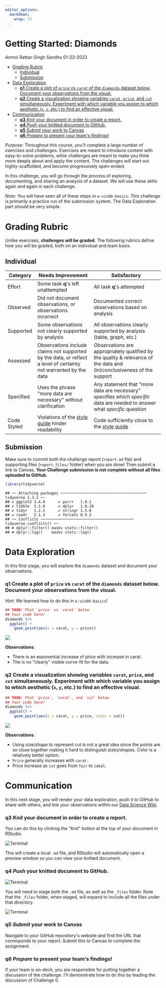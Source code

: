 ```yaml
---
editor_options:
  markdown:
    wrap: 72
---
```


# Getting Started: Diamonds

Anmol Rattan Singh Sandhu 01-22-2023

-   <a href="#grading-rubric" id="toc-grading-rubric">Grading Rubric</a>
    -   <a href="#individual" id="toc-individual">Individual</a>
    -   <a href="#submission" id="toc-submission">Submission</a>
-   <a href="#data-exploration" id="toc-data-exploration">Data
    Exploration</a>
    -   <a
        href="#q1-create-a-plot-of-price-vs-carat-of-the-diamonds-dataset-below-document-your-observations-from-the-visual"
        id="toc-q1-create-a-plot-of-price-vs-carat-of-the-diamonds-dataset-below-document-your-observations-from-the-visual"><strong>q1</strong>
        Create a plot of <code>price</code> vs <code>carat</code> of the
        <code>diamonds</code> dataset below. Document your observations
        from the visual.</a>
    -   <a
        href="#q2-create-a-visualization-showing-variables-carat-price-and-cut-simultaneously-experiment-with-which-variable-you-assign-to-which-aesthetic-x-y-etc-to-find-an-effective-visual"
        id="toc-q2-create-a-visualization-showing-variables-carat-price-and-cut-simultaneously-experiment-with-which-variable-you-assign-to-which-aesthetic-x-y-etc-to-find-an-effective-visual"><strong>q2</strong>
        Create a visualization showing variables <code>carat</code>,
        <code>price</code>, and <code>cut</code> simultaneously.
        Experiment with which variable you assign to which aesthetic
        (<code>x</code>, <code>y</code>, etc.) to find an effective
        visual.</a>
-   <a href="#communication" id="toc-communication">Communication</a>
    -   <a href="#q3-knit-your-document-in-order-to-create-a-report"
        id="toc-q3-knit-your-document-in-order-to-create-a-report"><strong>q3</strong>
        <em>Knit</em> your document in order to create a report.</a>
    -   <a href="#q4-push-your-knitted-document-to-github"
        id="toc-q4-push-your-knitted-document-to-github"><strong>q4</strong>
        <em>Push</em> your knitted document to GitHub.</a>
    -   <a href="#q5-submit-your-work-to-canvas"
        id="toc-q5-submit-your-work-to-canvas"><strong>q5</strong>
        <em>Submit</em> your work to Canvas</a>
    -   <a href="#q6-prepare-to-present-your-teams-findings"
        id="toc-q6-prepare-to-present-your-teams-findings"><strong>q6</strong>
        <em>Prepare</em> to present your team's findings!</a>

*Purpose*: Throughout this course, you'll complete a large number of
*exercises* and *challenges*. Exercises are meant to introduce content
with easy-to-solve problems, while challenges are meant to make you
think more deeply about and apply the content. The challenges will start
out highly-scaffolded, and become progressively open-ended.

In this challenge, you will go through the process of exploring,
documenting, and sharing an analysis of a dataset. We will use these
skills again and again in each challenge.

*Note*: You will have seen all of these steps in `e-vis00-basics`. This
challenge is *primarily* a practice run of the submission system. The
Data Exploration part should be very simple.

<!-- include-rubric -->

# Grading Rubric

<!-- -------------------------------------------------- -->

Unlike exercises, **challenges will be graded**. The following rubrics
define how you will be graded, both on an individual and team basis.

## Individual

<!-- ------------------------- -->

| Category    | Needs Improvement                                                                                                | Satisfactory                                                                                                               |
|--------------|----------------------------|-------------------------------|
| Effort      | Some task **q**'s left unattempted                                                                               | All task **q**'s attempted                                                                                                 |
| Observed    | Did not document observations, or observations incorrect                                                         | Documented correct observations based on analysis                                                                          |
| Supported   | Some observations not clearly supported by analysis                                                              | All observations clearly supported by analysis (table, graph, etc.)                                                        |
| Assessed    | Observations include claims not supported by the data, or reflect a level of certainty not warranted by the data | Observations are appropriately qualified by the quality & relevance of the data and (in)conclusiveness of the support      |
| Specified   | Uses the phrase "more data are necessary" without clarification                                                  | Any statement that "more data are necessary" specifies which *specific* data are needed to answer what *specific* question |
| Code Styled | Violations of the [style guide](https://style.tidyverse.org/) hinder readability                                 | Code sufficiently close to the [style guide](https://style.tidyverse.org/)                                                 |

## Submission

<!-- ------------------------- -->

Make sure to commit both the challenge report (`report.md` file) and
supporting files (`report_files/` folder) when you are done! Then submit
a link to Canvas. **Your Challenge submission is not complete without
all files uploaded to GitHub.**

``` r
library(tidyverse)
```

    ## ── Attaching packages ─────────────────────────────────────── tidyverse 1.3.2 ──
    ## ✔ ggplot2 3.4.0      ✔ purrr   1.0.1 
    ## ✔ tibble  3.1.8      ✔ dplyr   1.0.10
    ## ✔ tidyr   1.2.1      ✔ stringr 1.5.0 
    ## ✔ readr   2.1.3      ✔ forcats 0.5.2 
    ## ── Conflicts ────────────────────────────────────────── tidyverse_conflicts() ──
    ## ✖ dplyr::filter() masks stats::filter()
    ## ✖ dplyr::lag()    masks stats::lag()

# Data Exploration

<!-- -------------------------------------------------- -->

In this first stage, you will explore the `diamonds` dataset and
document your observations.

### **q1** Create a plot of `price` vs `carat` of the `diamonds` dataset below. Document your observations from the visual.

*Hint*: We learned how to do this in `e-vis00-basics`!

``` r
## TASK: Plot `price` vs `carat` below
## Your code here!
diamonds %>% 
  ggplot() +
    geom_point(aes(x = carat, y = price))
```

![](c00-diamonds-assignment_files/figure-gfm/q1-task-1.png)<!-- -->

**Observations**:

-   There is an exponential increase of price with increase in carat.
-   The is no "clearly" visible curve-fit for the data.

### **q2** Create a visualization showing variables `carat`, `price`, and `cut` simultaneously. Experiment with which variable you assign to which aesthetic (`x`, `y`, etc.) to find an effective visual.

``` r
## TASK: Plot `price`, `carat`, and `cut` below
## Your code here!
diamonds %>% 
  ggplot() +
    geom_point(aes(x = carat, y = price, color = cut))
```

![](c00-diamonds-assignment_files/figure-gfm/q2-task-1.png)<!-- -->

**Observations**:

-   Using size/shape to represent cut is not a great idea since the
    points are so close together making it hard to distinguish
    sizes/shapes. Color is a relatively better option.
-   `Price` generally increases with `carat.`
-   Price increase as `cut` goes from `fair` to `ideal`.

# Communication

<!-- -------------------------------------------------- -->

In this next stage, you will render your data exploration, push it to
GitHub to share with others, and link your observations within our [Data
Science
Wiki](https://olin-data-science.fandom.com/wiki/Olin_Data_Science_Wiki).

### **q3** *Knit* your document in order to create a report.

You can do this by clicking the "Knit" button at the top of your
document in RStudio.

![Terminal](./images/c00-knit.png)

This will create a local `.md` file, and RStudio will automatically open
a preview window so you can view your knitted document.

### **q4** *Push* your knitted document to GitHub.

![Terminal](./images/c00-unstaged.png)

You will need to stage both the `.md` file, as well as the `_files`
folder. Note that the `_files` folder, when staged, will expand to
include all the files under that directory.

![Terminal](./images/c00-staged.png)

### **q5** *Submit* your work to Canvas

Navigate to your GitHub repository's website and find the URL that
corresponds to your report. Submit this to Canvas to complete the
assignment.

### **q6** *Prepare* to present your team's findings!

If your team is on-deck, you are responsible for putting together a
discussion of the challenge. I'll demonstrate how to do this by leading
the discussion of Challenge 0.

